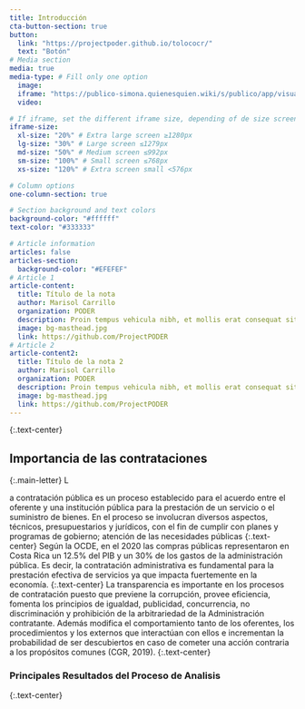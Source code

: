 ```yaml
---
title: Introducción
cta-button-section: true
button:
  link: "https://projectpoder.github.io/tolococr/"
  text: "Botón"
# Media section
media: true
media-type: # Fill only one option
  image:
  iframe: "https://publico-simona.quienesquien.wiki/s/publico/app/visualize#/edit/ca9c0d90-3bef-11ec-8d28-932f0b808cf0?embed=true&_g=(filters:!(),refreshInterval:(pause:!t,value:0),time:(from:now-15y,to:now))&_a=(filters:!(),linked:!f,query:(language:kuery,query:'area.id.keyword%20:%20%22cr%22'),uiState:(),vis:(aggs:!((enabled:!t,id:'1',params:(),schema:metric,type:count),(enabled:!t,id:'2',params:(customLabel:'Cantidad%20de%20compradores',field:buyer.name.keyword),schema:metric,type:cardinality),(enabled:!t,id:'3',params:(customLabel:'Cantidad%20de%20adjudicatarios',field:parties.suppliers.names.keyword),schema:metric,type:cardinality),(enabled:!t,id:'4',params:(customLabel:Municipalidades,field:parties.buyer.address.locality.keyword),schema:metric,type:cardinality)),params:(addLegend:!f,addTooltip:!t,metric:(colorSchema:Greens,colorsRange:!((from:0,to:100),(from:100,to:300),(from:300,to:13000),(from:13000,to:25700)),invertColors:!f,labels:(show:!t),metricColorMode:Background,percentageMode:!f,style:(bgColor:!f,bgFill:%23000,fontSize:60,labelColor:!f,subText:''),useRanges:!f),type:metric),title:DashCRnumeros,type:metric))"
  video:

# If iframe, set the different iframe size, depending of de size screen
iframe-size:
  xl-size: "20%" # Extra large screen ≥1280px
  lg-size: "30%" # Large screen ≤1279px
  md-size: "50%" # Medium screen ≤992px
  sm-size: "100%" # Small screen ≤768px
  xs-size: "120%" # Extra screen small <576px

# Column options
one-column-section: true

# Section background and text colors
background-color: "#ffffff"
text-color: "#333333"

# Article information
articles: false 
articles-section:
  background-color: "#EFEFEF"
# Article 1
article-content:
  title: Título de la nota
  author: Marisol Carrillo
  organization: PODER
  description: Proin tempus vehicula nibh, et mollis erat consequat sit amet. Aliquam molestie, elit feugiat sagittis luctus, ex lorem ultrices elit, ac molestie orci elit eu nisi. Phasellus accumsan fringilla ligula, id vulputate lorem bibendum in. Fusce congue ullamcorper tempus. In metus velit, finibus et libero nec, tempus aliquam metus.
  image: bg-masthead.jpg
  link: https://github.com/ProjectPODER
# Article 2
article-content2:
  title: Título de la nota 2
  author: Marisol Carrillo
  organization: PODER
  description: Proin tempus vehicula nibh, et mollis erat consequat sit amet. Aliquam molestie, elit feugiat sagittis luctus, ex lorem ultrices elit, ac molestie orci elit eu nisi. Phasellus accumsan fringilla ligula, id vulputate lorem bibendum in. Fusce congue ullamcorper tempus. In metus velit, finibus et libero nec, tempus aliquam metus.
  image: bg-masthead.jpg
  link: https://github.com/ProjectPODER
---
```


{:.text-center}
## Importancia de las contrataciones

{:.main-letter}
L

a contratación pública es un proceso establecido para el acuerdo entre el oferente y una institución pública para la prestación de un servicio o el suministro de bienes. En el proceso se involucran diversos aspectos, técnicos, presupuestarios y jurídicos, con el fin de cumplir con planes y programas de gobierno; atención de las necesidades públicas
{:.text-center}
Según la OCDE, en el 2020 las compras públicas representaron en Costa Rica un 12.5% del PIB y un 30% de los gastos de la administración pública. Es decir, la contratación administrativa es fundamental para la prestación efectiva de servicios ya que impacta fuertemente en la economía.
{:.text-center}
La transparencia es importante en los procesos de contratación puesto que previene la corrupción, provee eficiencia, fomenta los principios de igualdad, publicidad, concurrencia, no discriminación y prohibición de la arbitrariedad de la Administración contratante. Además modifica el comportamiento tanto de los oferentes, los procedimientos y los externos que interactúan con ellos e incrementan la probabilidad de ser descubiertos en caso de cometer una acción contraria a los propósitos comunes (CGR, 2019).
{:.text-center}

### Principales Resultados del Proceso de Analisis
{:.text-center}
